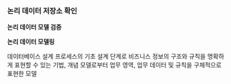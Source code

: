 ### 논리 데이터 저장소 확인

**논리 데이터 모델 검증**

**논리 데이터 모델링**

데이터베이스 설계 프로세스의 기초 설계 단계로 비즈니스 정보의 구조와 규칙을 명확하게 표현할 수 있는 기법, 개념 모델로부터 업무 영역, 업무 데이터 및 규칙을 구체적으로 표현한 모델